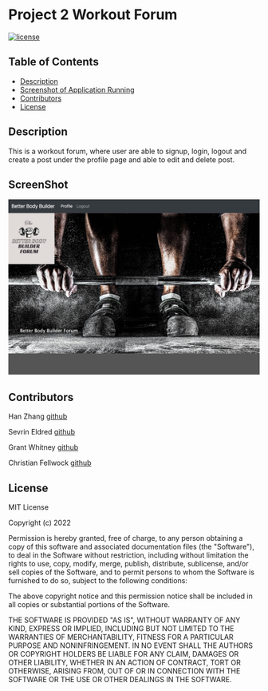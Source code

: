 # Project 2 Workout Forum

[![license](https://img.shields.io/static/v1?label=license&message=MIT&color=yellow)](https://opensource.org/licenses/MIT)

## Table of Contents

- [Description](#description)
- [Screenshot of Application Running](#screenshot)
- [Contributors](#contributors)
- [License](#license)

## Description

This is a workout forum, where user are able to signup, login, logout and create a post under the profile page and able to edit and delete post. 

## ScreenShot

![Screenshot](./public/assets/img/screenshot.png)

## Contributors

Han Zhang [github](https://github.com/hanzhang52)

Sevrin Eldred [github](https://github.com/sevrinbe) 

Grant Whitney [github](https://github.com/gwhitney15)

Christian Fellwock [github](https://github.com/cfellwock)

## License

MIT License

Copyright (c) 2022

Permission is hereby granted, free of charge, to any person obtaining a copy
of this software and associated documentation files (the "Software"), to deal
in the Software without restriction, including without limitation the rights
to use, copy, modify, merge, publish, distribute, sublicense, and/or sell
copies of the Software, and to permit persons to whom the Software is
furnished to do so, subject to the following conditions:

The above copyright notice and this permission notice shall be included in all
copies or substantial portions of the Software.

THE SOFTWARE IS PROVIDED "AS IS", WITHOUT WARRANTY OF ANY KIND, EXPRESS OR
IMPLIED, INCLUDING BUT NOT LIMITED TO THE WARRANTIES OF MERCHANTABILITY,
FITNESS FOR A PARTICULAR PURPOSE AND NONINFRINGEMENT. IN NO EVENT SHALL THE
AUTHORS OR COPYRIGHT HOLDERS BE LIABLE FOR ANY CLAIM, DAMAGES OR OTHER
LIABILITY, WHETHER IN AN ACTION OF CONTRACT, TORT OR OTHERWISE, ARISING FROM,
OUT OF OR IN CONNECTION WITH THE SOFTWARE OR THE USE OR OTHER DEALINGS IN THE
SOFTWARE.
